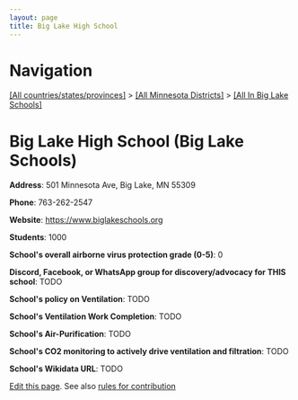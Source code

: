 ```yaml
---
layout: page
title: Big Lake High School
---
```

# Navigation

[[All countries/states/provinces]](../../..) > [[All Minnesota Districts]](../..) > [[All In Big Lake Schools]](..)

# Big Lake High School (Big Lake Schools)

**Address**: 501 Minnesota Ave, Big Lake, MN 55309

**Phone**: 763-262-2547

**Website**: <https://www.biglakeschools.org>

**Students**: 1000

**School's overall airborne virus protection grade (0-5)**: 0

**Discord, Facebook, or WhatsApp group for discovery/advocacy for THIS school**: TODO

**School's policy on Ventilation**: TODO

**School's Ventilation Work Completion**: TODO

**School's Air-Purification**: TODO

**School's CO2 monitoring to actively drive ventilation and filtration**: TODO

**School's Wikidata URL**: TODO


[Edit this page](https://github.com/ventilate-schools/MN/edit/main/./Big_Lake_Schools/Big_Lake_High_School.md). See also [rules for contribution](../../../contribution-rules/)